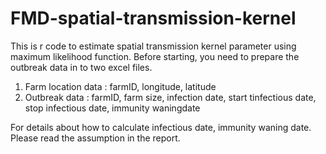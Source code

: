 # FMD-spatial-transmission-kernel
This is r code to estimate spatial transmission kernel parameter using maximum likelihood function.
Before starting, you need to prepare the outbreak data in to two excel files.
1. Farm location data : farmID, longitude, latitude
2. Outbreak data : farmID,	farm size, 	infection date,	start tinfectious date,	stop infectious date, immunity waningdate

For details about how to calculate infectious date, immunity waning date. Please read the assumption in the report. 
